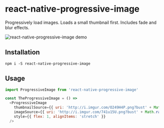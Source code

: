 # react-native-progressive-image
Progressively load images. Loads a small thumbnail first. Includes fade and blur effects.

![react-native-progressive-image demo](http://i.imgur.com/Ww5qqKz.gif)

## Installation

`npm i -S react-native-progressive-image`

## Usage

```javascript
import ProgressiveImage from 'react-native-progressive-image'

const TheProgressiveImage = () =>
  <ProgressiveImage
    thumbnailSource={{ uri: 'http://i.imgur.com/O249H4P.png?bust' + Math.random() }}
    imageSource={{ uri: 'http://i.imgur.com/741u15U.png?bust' + Math.random() }}
    style={{ flex: 1, alignItems: 'stretch' }}
  />
```
